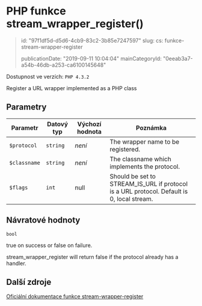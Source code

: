 PHP funkce stream_wrapper_register()
====================================

> id: "97f1df5d-d5d6-4cb9-83c2-3b85e7247597"
> slug:
> 	cs: funkce-stream-wrapper-register
>
> publicationDate: "2019-09-11 10:04:04"
> mainCategoryId: "0eeab3a7-a54b-46db-a253-ca6100145648"

Dostupnost ve verzích: `PHP 4.3.2`

Register a URL wrapper implemented as a PHP class


Parametry
--------------

| Parametr | Datový typ | Výchozí hodnota | Poznámka |
|-----|-----|-----|-----|
| `$protocol` | `string` | *není* | The wrapper name to be registered. |
| `$classname` | `string` | *není* | The classname which implements the protocol. |
| `$flags` | `int` | null | Should be set to STREAM_IS_URL if protocol is a URL protocol. Default is 0, local stream. |


Návratové hodnoty
----------------

`bool`

true on success or false on failure.
</p>
<p>
stream_wrapper_register will return false if the
protocol already has a handler.

Další zdroje
------------

[Oficiální dokumentace funkce stream-wrapper-register](https://www.php.net/manual/en/function.stream-wrapper-register.php)
